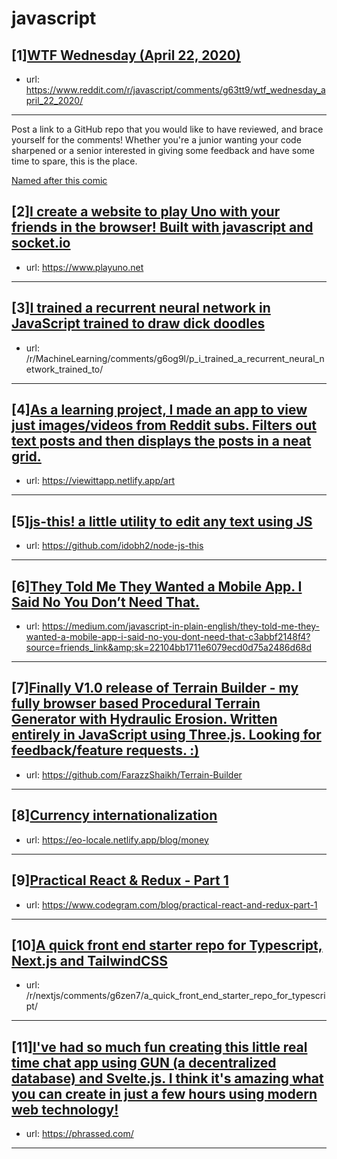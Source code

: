 # javascript
## [1][WTF Wednesday (April 22, 2020)](https://www.reddit.com/r/javascript/comments/g63tt9/wtf_wednesday_april_22_2020/)
- url: https://www.reddit.com/r/javascript/comments/g63tt9/wtf_wednesday_april_22_2020/
---
Post a link to a GitHub repo that you would like to have reviewed, and brace yourself for the comments!
Whether you're a junior wanting your code sharpened or a senior interested in giving some feedback and have some time to spare, 
this is the place.

[Named after this comic](https://davidwalsh.name/demo/code-review.png)
## [2][I create a website to play Uno with your friends in the browser! Built with javascript and socket.io](https://www.reddit.com/r/javascript/comments/g6xvtm/i_create_a_website_to_play_uno_with_your_friends/)
- url: https://www.playuno.net
---

## [3][I trained a recurrent neural network in JavaScript trained to draw dick doodles](https://www.reddit.com/r/javascript/comments/g6opsc/i_trained_a_recurrent_neural_network_in/)
- url: /r/MachineLearning/comments/g6og9l/p_i_trained_a_recurrent_neural_network_trained_to/
---

## [4][As a learning project, I made an app to view just images/videos from Reddit subs. Filters out text posts and then displays the posts in a neat grid.](https://www.reddit.com/r/javascript/comments/g71n1r/as_a_learning_project_i_made_an_app_to_view_just/)
- url: https://viewittapp.netlify.app/art
---

## [5][js-this! a little utility to edit any text using JS](https://www.reddit.com/r/javascript/comments/g75ruw/jsthis_a_little_utility_to_edit_any_text_using_js/)
- url: https://github.com/idobh2/node-js-this
---

## [6][They Told Me They Wanted a Mobile App. I Said No You Don’t Need That.](https://www.reddit.com/r/javascript/comments/g75ahk/they_told_me_they_wanted_a_mobile_app_i_said_no/)
- url: https://medium.com/javascript-in-plain-english/they-told-me-they-wanted-a-mobile-app-i-said-no-you-dont-need-that-c3abbf2148f4?source=friends_link&amp;sk=22104bb1711e6079ecd0d75a2486d68d
---

## [7][Finally V1.0 release of Terrain Builder - my fully browser based Procedural Terrain Generator with Hydraulic Erosion. Written entirely in JavaScript using Three.js. Looking for feedback/feature requests. :)](https://www.reddit.com/r/javascript/comments/g6k4v7/finally_v10_release_of_terrain_builder_my_fully/)
- url: https://github.com/FarazzShaikh/Terrain-Builder
---

## [8][Currency internationalization](https://www.reddit.com/r/javascript/comments/g74kns/currency_internationalization/)
- url: https://eo-locale.netlify.app/blog/money
---

## [9][Practical React &amp; Redux - Part 1](https://www.reddit.com/r/javascript/comments/g78dwc/practical_react_redux_part_1/)
- url: https://www.codegram.com/blog/practical-react-and-redux-part-1
---

## [10][A quick front end starter repo for Typescript, Next.js and TailwindCSS](https://www.reddit.com/r/javascript/comments/g6zfkc/a_quick_front_end_starter_repo_for_typescript/)
- url: /r/nextjs/comments/g6zen7/a_quick_front_end_starter_repo_for_typescript/
---

## [11][I've had so much fun creating this little real time chat app using GUN (a decentralized database) and Svelte.js. I think it's amazing what you can create in just a few hours using modern web technology!](https://www.reddit.com/r/javascript/comments/g6vhu9/ive_had_so_much_fun_creating_this_little_real/)
- url: https://phrassed.com/
---

